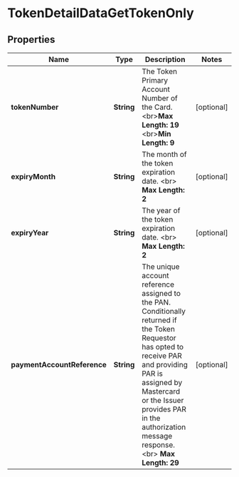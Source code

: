 

# TokenDetailDataGetTokenOnly

## Properties

Name | Type | Description | Notes
------------ | ------------- | ------------- | -------------
**tokenNumber** | **String** | The Token Primary Account Number of the Card.  &lt;br&gt;__Max Length: 19__ &lt;br&gt;__Min Length: 9__  |  [optional]
**expiryMonth** | **String** | The month of the token expiration date. &lt;br&gt; __Max Length: 2__  |  [optional]
**expiryYear** | **String** | The year of the token expiration date. &lt;br&gt; __Max Length: 2__  |  [optional]
**paymentAccountReference** | **String** | The unique account reference assigned to the PAN. Conditionally returned if the Token Requestor has opted to receive PAR and providing PAR is assigned by Mastercard or the Issuer provides PAR in the authorization message response. &lt;br&gt;    __Max Length: 29__  |  [optional]



